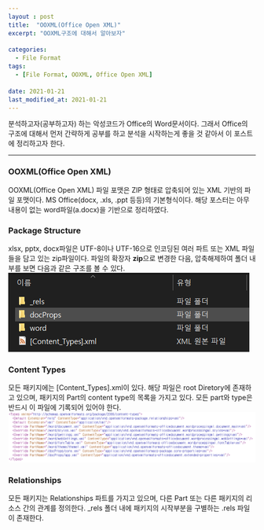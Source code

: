 ```yaml
---
layout : post
title:  "OOXML(Office Open XML)"
excerpt: "OOXML구조에 대해서 알아보자"

categories:
  - File Format
tags:
  - [File Format, OOXML, Office Open XML]
 
date: 2021-01-21
last_modified_at: 2021-01-21
---
```

분석하고자(공부하고자) 하는 악성코드가 Office의 Word문서이다. 그래서 Office의 구조에 대해서 먼저 간략하게 공부를 하고 분석을 시작하는게 좋을 것 같아서 이 포스트에 정리하고자 한다.

***

### OOXML(Office Open XML)
OOXML(Office Open XML) 파일 포맷은 ZIP 형태로 압축되어 있는 XML 기반의 파일 포맷이다. MS Office(docx, .xls, .ppt  등등)의 기본형식이다.
해당 포스터는 아무 내용이 없는 word파일(a.docx)을 기반으로 정리하였다.

### Package Structure
xlsx, pptx, docx파일은 UTF-8이나 UTF-16으로 인코딩된 여러 파트 또는 XML 파일들을 담고 있는 zip파일이다.
파일의 확장자 **zip**으로 변경한 다음, 압축해제하여 폴더 내부를 보면 다음과 같은 구조를 볼 수 있다.
![폴더](/img/20210121103958.png)

### Content Types
모든 패키지에는 [Content_Types].xml이 있다. 해당 파일은 root Diretory에 존재하고 있으며, 패키지의 Part의 content type의 목록을 가지고 있다. 모든 part와 type은 반드시 이 파일에 기록되어 있어야 한다. 
![Content_Types.xml](/img/20210121105205.png)

### Relationships
모든 패키지는 Relationships 파트를 가지고 있으며, 다른 Part 또는 다른 패키지의 리소스 간의 관계를 정의한다. 
_rels 폴더 내에 패키지의 시작부분을 구별하는 .rels 파일이 존재한다. 